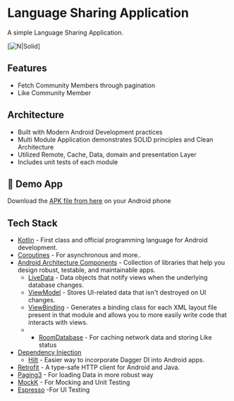 # Language Sharing Application
A simple Language Sharing Application.

[![N|Solid](https://i.postimg.cc/3xnsPncL/Screenshot-1646168927.png)]

## Features
* Fetch Community Members through pagination
* Like Community Member

## Architecture
* Built with Modern Android Development practices
* Multi Module Application demonstrates SOLID principles and Clean Architecture
* Utilized Remote, Cache, Data, domain and presentation Layer
* Includes unit tests of each module

## 📱 Demo App
Download the [APK file from here](https://github.com/ahmedcs2600/LanguageSharing/blob/main/app/build/intermediates/apk/debug/app-debug.apk) on your Android phone

## Tech Stack
- [Kotlin](https://kotlinlang.org/) - First class and official programming language for Android development.
- [Coroutines](https://kotlinlang.org/docs/reference/coroutines-overview.html) - For asynchronous and more..
- [Android Architecture Components](https://developer.android.com/topic/libraries/architecture) - Collection of libraries that help you design robust, testable, and maintainable apps.
    - [LiveData](https://developer.android.com/topic/libraries/architecture/livedata) - Data objects that notify views when the underlying database changes.
    - [ViewModel](https://developer.android.com/topic/libraries/architecture/viewmodel) - Stores UI-related data that isn't destroyed on UI changes.
    - [ViewBinding](https://developer.android.com/topic/libraries/view-binding) - Generates a binding class for each XML layout file present in that module and allows you to more easily write code that interacts with views.
    - - [RoomDatabase](https://developer.android.com/training/data-storage/room) - For caching network data and storing Like status
- [Dependency Injection](https://developer.android.com/training/dependency-injection)
    - [Hilt](https://dagger.dev/hilt) - Easier way to incorporate Dagger DI into Android apps.
- [Retrofit](https://square.github.io/retrofit/) - A type-safe HTTP client for Android and Java.
- [Paging3](https://developer.android.com/topic/libraries/architecture/paging/v3-overview) - For loading Data in more robust way
- [MockK](https://mockk.io) - For Mocking and Unit Testing
- [Espresso](https://developer.android.com/training/testing/espresso) -For UI Testing